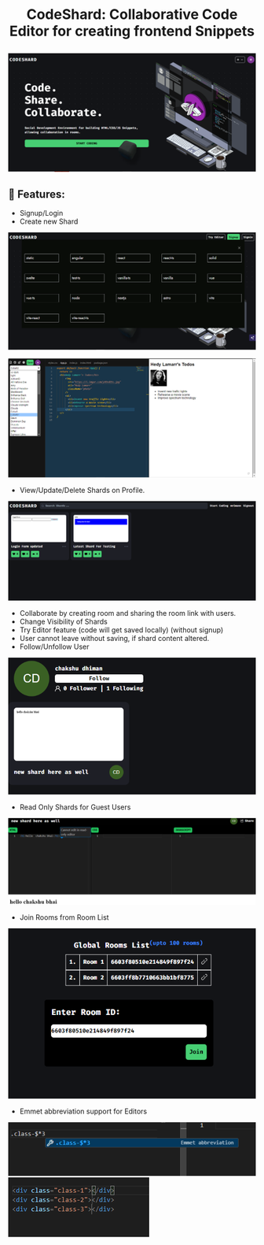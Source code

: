 # <p align="center">CodeShard: Collaborative Code Editor for creating frontend Snippets </p>

![alt text](images/image.png)

## 🚀 Features:

- Signup/Login
- Create new Shard

![Try Editor Templates](images/image-10.png)

![alt text](images/shard.png)

- View/Update/Delete Shards on Profile.

![alt text](images/image-3.png)

- Collaborate by creating room and sharing the room link with users.
- Change Visibility of Shards
- Try Editor feature (code will get saved locally) (without signup)
- User cannot leave without saving, if shard content altered.
- Follow/Unfollow User

![alt text](images/image-4.png)

- Read Only Shards for Guest Users

![alt text](images/image-5.png)

- Join Rooms from Room List

![alt text](images/image-7.png)

- Emmet abbreviation support for Editors

![alt text](images/image-8.png)
![alt text](images/image-9.png)
